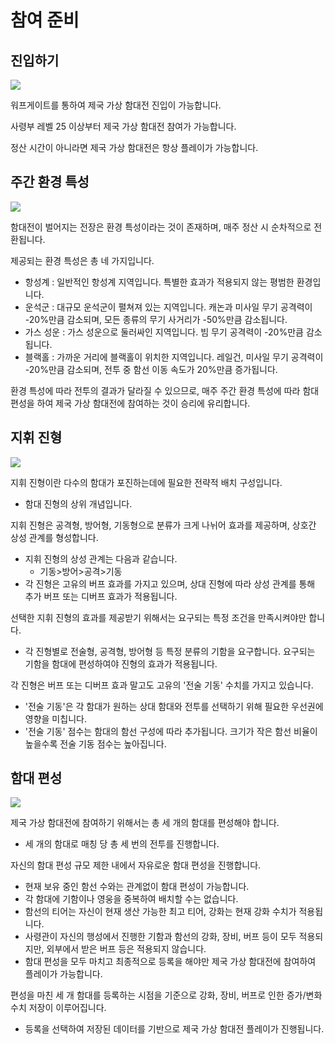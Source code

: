 # 참여 준비


## 진입하기

![](https://astrokings.s3.ap-northeast-2.amazonaws.com/html/img/help/1500_02.jpg)

워프게이트를 통하여 제국 가상 함대전 진입이 가능합니다.<br>

사령부 레벨 25 이상부터 제국 가상 함대전 참여가 가능합니다.<br>

정산 시간이 아니라면 제국 가상 함대전은 항상 플레이가 가능합니다.<br>



## 주간 환경 특성

![](https://astrokings.s3.ap-northeast-2.amazonaws.com/html/img/help/1500_03.jpg)

함대전이 벌어지는 전장은 환경 특성이라는 것이 존재하며, 매주 정산 시 순차적으로 전환됩니다.<br>

제공되는 환경 특성은 총 네 가지입니다.
 - 항성계 : 일반적인 항성계 지역입니다. 특별한 효과가 적용되지 않는 평범한 환경입니다.
 - 운석군 : 대규모 운석군이 펼쳐져 있는 지역입니다. 캐논과 미사일 무기 공격력이 -20%만큼 감소되며, 모든 종류의 무기 사거리가 -50%만큼 감소됩니다.
 - 가스 성운 : 가스 성운으로 둘러싸인 지역입니다. 빔 무기 공격력이 -20%만큼 감소됩니다.
 - 블랙홀 : 가까운 거리에 블랙홀이 위치한 지역입니다. 레일건, 미사일 무기 공격력이 -20%만큼 감소되며, 전투 중 함선 이동 속도가 20%만큼 증가됩니다.<br>

환경 특성에 따라 전투의 결과가 달라질 수 있으므로, 매주 주간 환경 특성에 따라 함대 편성을 하여 제국 가상 함대전에 참여하는 것이 승리에 유리합니다.<br>



## 지휘 진형

![](https://astrokings.s3.ap-northeast-2.amazonaws.com/html/img/help/1500_04.jpg)

지휘 진형이란 다수의 함대가 포진하는데에 필요한 전략적 배치 구성입니다.
 - 함대 진형의 상위 개념입니다.<br>

지휘 진형은 공격형, 방어형, 기동형으로 분류가 크게 나뉘어 효과를 제공하며, 상호간 상성 관계를 형성합니다.
 - 지휘 진형의 상성 관계는 다음과 같습니다.
   * 기동>방어>공격>기동
 - 각 진형은 고유의 버프 효과를 가지고 있으며, 상대 진형에 따라 상성 관계를 통해 추가 버프 또는 디버프 효과가 적용됩니다.<br>

선택한 지휘 진형의 효과를 제공받기 위해서는 요구되는 특정 조건을 만족시켜야만 합니다.
 - 각 진형별로 전술형, 공격형, 방어형 등 특정 분류의 기함을 요구합니다. 요구되는 기함을 함대에 편성하여야 진형의 효과가 적용됩니다.<br>

각 진형은 버프 또는 디버프 효과 말고도 고유의 '전술 기동' 수치를 가지고 있습니다.
 - '전술 기동'은 각 함대가 원하는 상대 함대와 전투를 선택하기 위해 필요한 우선권에 영향을 미칩니다.<br>
 - '전술 기동' 점수는 함대의 함선 구성에 따라 추가됩니다. 크기가 작은 함선 비율이 높을수록 전술 기동 점수는 높아집니다.<br>
 


## 함대 편성

![](https://astrokings.s3.ap-northeast-2.amazonaws.com/html/img/help/1500_05.jpg)

제국 가상 함대전에 참여하기 위해서는 총 세 개의 함대를 편성해야 합니다.
 - 세 개의 함대로 매칭 당 총 세 번의 전투를 진행합니다.<br>

자신의 함대 편성 규모 제한 내에서 자유로운 함대 편성을 진행합니다.
 - 현재 보유 중인 함선 수와는 관계없이 함대 편성이 가능합니다.
 - 각 함대에 기함이나 영웅을 중복하여 배치할 수는 없습니다.
 - 함선의 티어는 자신이 현재 생산 가능한 최고 티어, 강화는 현재 강화 수치가 적용됩니다.
 - 사령관이 자신의 행성에서 진행한 기함과 함선의 강화, 장비, 버프 등이 모두 적용되지만, 외부에서 받은 버프 등은 적용되지 않습니다.
 - 함대 편성을 모두 마치고 최종적으로 등록을 해야만 제국 가상 함대전에 참여하여 플레이가 가능합니다.<br>

편성을 마친 세 개 함대를 등록하는 시점을 기준으로 강화, 장비, 버프로 인한 증가/변화 수치 저장이 이루어집니다.
 - 등록을 선택하여 저장된 데이터를 기반으로 제국 가상 함대전 플레이가 진행됩니다.<br>